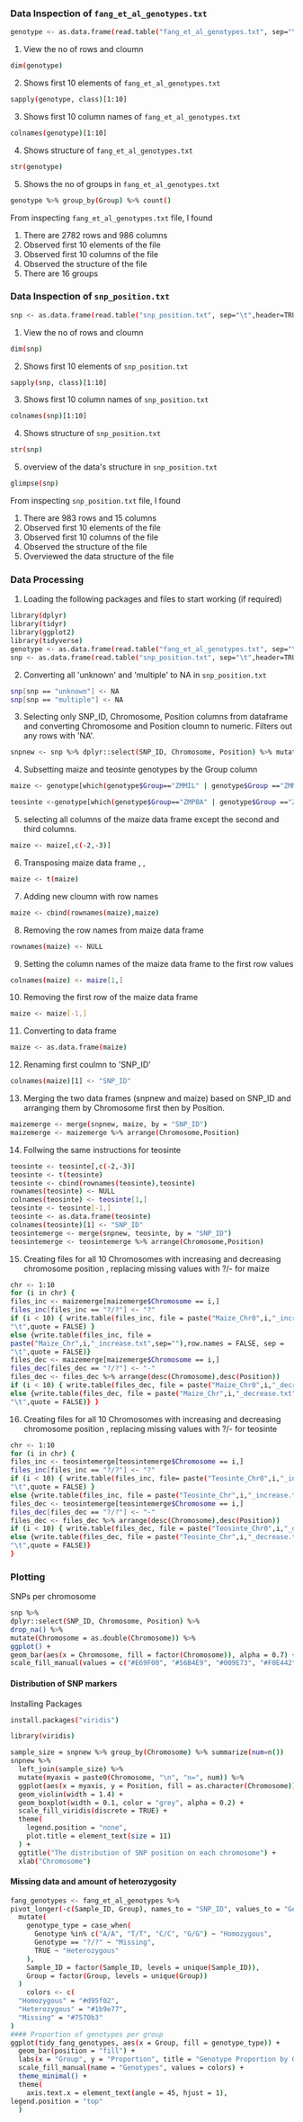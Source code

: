 ### Data Inspection of `fang_et_al_genotypes.txt`

```sh
genotype <- as.data.frame(read.table("fang_et_al_genotypes.txt", sep="\t",header=TRUE))
```
1. View the no of rows and cloumn
```sh
dim(genotype)
```
2. Shows first 10 elements of `fang_et_al_genotypes.txt`
```sh
sapply(genotype, class)[1:10]
```
3. Shows first 10 column names of `fang_et_al_genotypes.txt`
```sh
colnames(genotype)[1:10]
```
4. Shows structure of `fang_et_al_genotypes.txt`
```sh
str(genotype)
```
5. Shows the no of groups in `fang_et_al_genotypes.txt`
```sh
genotype %>% group_by(Group) %>% count()
```
From inspecting `fang_et_al_genotypes.txt` file, I found
1. There are 2782 rows and 986 columns
2. Observed first 10 elements of the file
3. Observed first 10 columns of the file
4. Observed the structure of the file
5. There are 16 groups 
### Data Inspection of `snp_position.txt`
```sh 
snp <- as.data.frame(read.table("snp_position.txt", sep="\t",header=TRUE))
```
1. View the no of rows and cloumn
```sh
dim(snp)
```
2. Shows first 10 elements of `snp_position.txt`
```sh
sapply(snp, class)[1:10]
```
3. Shows first 10 column names of `snp_position.txt`
```sh
colnames(snp)[1:10]
```
4. Shows structure of `snp_position.txt`
```sh
str(snp)
```
5. overview of the data's structure in `snp_position.txt`
```sh
glimpse(snp)
```
From inspecting `snp_position.txt` file, I found
1. There are 983 rows and 15 columns
2. Observed first 10 elements of the file
3. Observed first 10 columns of the file
4. Observed the structure of the file
5. Overviewed the data structure of the file

### Data Processing
1. Loading the following packages and files to start working (if required)
```sh
library(dplyr)
library(tidyr)
library(ggplot2)
library(tidyverse)
genotype <- as.data.frame(read.table("fang_et_al_genotypes.txt", sep="\t",header=TRUE))
snp <- as.data.frame(read.table("snp_position.txt", sep="\t",header=TRUE))
```
2. Converting all 'unknown' and 'multiple' to NA in ```snp_position.txt```
```sh
snp[snp == "unknown"] <- NA
snp[snp == "multiple"] <- NA
```
3. Selecting only SNP_ID, Chromosome, Position columns from dataframe and converting Chromosome and Position cloumn to numeric. Filters out any rows with 'NA'.
```sh
snpnew <- snp %>% dplyr::select(SNP_ID, Chromosome, Position) %>% mutate(Chromosome=as.numeric(Chromosome), Position=as.numeric(Position))%>% filter_all(all_vars(. != "NA"))
```
4. Subsetting maize and teosinte genotypes by the Group column
```sh
maize <- genotype[which(genotype$Group=="ZMMIL" | genotype$Group =="ZMMLR" | genotype$Group == "ZMMMR"),] 
```
```sh
teosinte <-genotype[which(genotype$Group=="ZMPBA" | genotype$Group =="ZMPIL" | genotype$Group == "ZMPJA"),]
```
5. selecting all columns of the maize data frame except the second and third columns.
```sh
maize <- maize[,c(-2,-3)]
```
6. Transposing maize data frame  , , 
```sh
maize <- t(maize)
```
7. Adding new cloumn with row names
```sh
maize <- cbind(rownames(maize),maize) 
```
8. Removing the row names from maize data frame
```sh
rownames(maize) <- NULL 
```
9. Setting the column names of the maize data frame to the first row values
```sh
colnames(maize) <- maize[1,] 
```
10. Removing the first row of the maize data frame
```sh
maize <- maize[-1,] 
```
11. Converting to data frame
```sh
maize <- as.data.frame(maize) 
```
12. Renaming first coulmn to 'SNP_ID'
```sh
colnames(maize)[1] <- "SNP_ID"
```
13. Merging the two data frames (snpnew and maize) based on SNP_ID and arranging them by Chromosome first then by Position.
```sh
maizemerge <- merge(snpnew, maize, by = "SNP_ID") 
maizemerge <- maizemerge %>% arrange(Chromosome,Position)
```
14. Follwing the same instructions for teosinte
```sh
teosinte <- teosinte[,c(-2,-3)] 
teosinte <- t(teosinte) 
teosinte <- cbind(rownames(teosinte),teosinte) 
rownames(teosinte) <- NULL 
colnames(teosinte) <- teosinte[1,] 
teosinte <- teosinte[-1,] 
teosinte <- as.data.frame(teosinte) 
colnames(teosinte)[1] <- "SNP_ID" 
teosintemerge <- merge(snpnew, teosinte, by = "SNP_ID") 
teosintemerge <- teosintemerge %>% arrange(Chromosome,Position)
```
15. Creating files for all 10 Chromosomes with increasing and decreasing chromosome position , replacing missing values with ?/- for maize
```sh
chr <- 1:10 
for (i in chr) { 
files_inc <- maizemerge[maizemerge$Chromosome == i,] 
files_inc[files_inc == "?/?"] <- "?"
if (i < 10) { write.table(files_inc, file = paste("Maize_Chr0",i,"_increase.txt",sep=""),row.names = FALSE,sep = 
"\t",quote = FALSE) } 
else {write.table(files_inc, file = 
paste("Maize_Chr",i,"_increase.txt",sep=""),row.names = FALSE, sep = 
"\t",quote = FALSE)} 
files_dec <- maizemerge[maizemerge$Chromosome == i,] 
files_dec[files_dec == "?/?"] <- "-" 
files_dec <- files_dec %>% arrange(desc(Chromosome),desc(Position)) 
if (i < 10) { write.table(files_dec, file = paste("Maize_Chr0",i,"_decrease.txt",sep=""),row.names = FALSE,sep = "\t",quote = FALSE) } 
else {write.table(files_dec, file = paste("Maize_Chr",i,"_decrease.txt",sep=""),row.names = FALSE, sep = 
"\t",quote = FALSE)} }
```
16. Creating files for all 10 Chromosomes with increasing and decreasing chromosome position , replacing missing values with ?/- for teosinte
```sh
chr <- 1:10 
for (i in chr) { 
files_inc <- teosintemerge[teosintemerge$Chromosome == i,] 
files_inc[files_inc == "?/?"] <- "?" 
if (i < 10) { write.table(files_inc, file= paste("Teosinte_Chr0",i,"_increase.txt",sep=""),row.names = FALSE,sep = 
"\t",quote = FALSE) } 
else {write.table(files_inc, file = paste("Teosinte_Chr",i,"_increase.txt",sep=""),row.names = FALSE, sep = "\t",quote = FALSE)}
files_dec <- teosintemerge[teosintemerge$Chromosome == i,] 
files_dec[files_dec == "?/?"] <- "-" 
files_dec <- files_dec %>% arrange(desc(Chromosome),desc(Position)) 
if (i < 10) { write.table(files_dec, file = paste("Teosinte_Chr0",i,"_decrease.txt",sep=""),row.names = FALSE,sep = "\t",quote = FALSE) } 
else {write.table(files_dec, file = paste("Teosinte_Chr",i,"_decrease.txt",sep=""),row.names = FALSE, sep = 
"\t",quote = FALSE)} 
}
```
### Plotting
SNPs per chromosome
```sh
snp %>% 
dplyr::select(SNP_ID, Chromosome, Position) %>%
drop_na() %>%
mutate(Chromosome = as.double(Chromosome)) %>%
ggplot() +
geom_bar(aes(x = Chromosome, fill = factor(Chromosome)), alpha = 0.7) + scale_x_continuous(breaks = 1:10) +
scale_fill_manual(values = c("#E69F00", "#56B4E9", "#009E73", "#F0E442", "#0072B2", "#D55E00", "#CC79A7", "#999999", "#C14B00", "#00BFC4"))
```
#### Distribution of SNP markers

Installing Packages
```sh
install.packages("viridis")
```
```sh
library(viridis)
```

```sh
sample_size = snpnew %>% group_by(Chromosome) %>% summarize(num=n())
snpnew %>%
  left_join(sample_size) %>%
  mutate(myaxis = paste0(Chromosome, "\n", "n=", num)) %>%
  ggplot(aes(x = myaxis, y = Position, fill = as.character(Chromosome))) +
  geom_violin(width = 1.4) +
  geom_boxplot(width = 0.1, color = "grey", alpha = 0.2) +
  scale_fill_viridis(discrete = TRUE) +
  theme(
    legend.position = "none",
    plot.title = element_text(size = 11)
  ) +
  ggtitle("The distribution of SNP position on each chromosome") +
  xlab("Chromosome")
```
#### Missing data and amount of heterozygosity

```sh
fang_genotypes <- fang_et_al_genotypes %>%
pivot_longer(-c(Sample_ID, Group), names_to = "SNP_ID", values_to = "Genotype") %>%
  mutate(
    genotype_type = case_when(
      Genotype %in% c("A/A", "T/T", "C/C", "G/G") ~ "Homozygous",
      Genotype == "?/?" ~ "Missing",
      TRUE ~ "Heterozygous"
    ),
    Sample_ID = factor(Sample_ID, levels = unique(Sample_ID)),  
    Group = factor(Group, levels = unique(Group))
  )
    colors <- c(
  "Homozygous" = "#d95f02",
  "Heterozygous" = "#1b9e77",   
  "Missing" = "#7570b3"       
)
#### Proportion of genotypes per group
ggplot(tidy_fang_genotypes, aes(x = Group, fill = genotype_type)) +
  geom_bar(position = "fill") +
  labs(x = "Group", y = "Proportion", title = "Genotype Proportion by Group") +
  scale_fill_manual(name = "Genotypes", values = colors) +
  theme_minimal() +
  theme(
    axis.text.x = element_text(angle = 45, hjust = 1),
legend.position = "top"
  )
```
